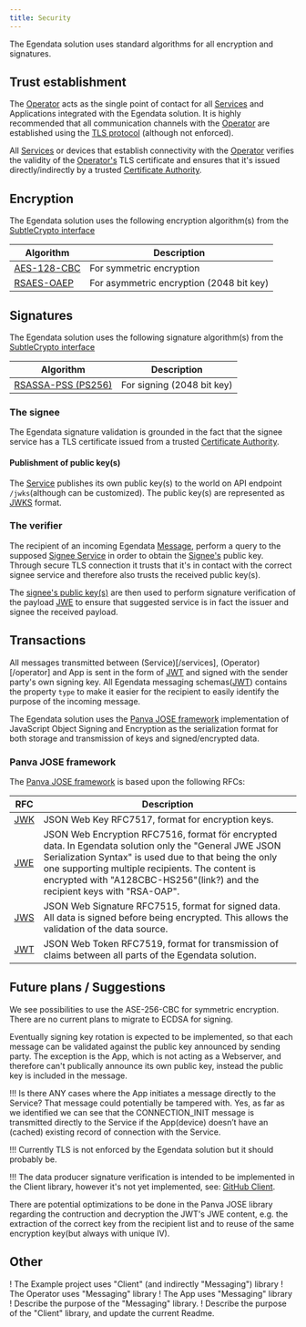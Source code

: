 ```yaml
---
title: Security
---
```


The Egendata solution uses standard algorithms for all encryption and signatures.

## Trust establishment

The [Operator](/operator) acts as the single point of contact for all [Services](/services) and Applications integrated with the Egendata solution.
It is highly recommended that all communication channels with the [Operator](/operator) are established using the [TLS protocol](https://tools.ietf.org/html/rfc5246) (although not enforced).

All [Services](/services) or devices that establish connectivity with the [Operator](/operator) verifies the validity of the [Operator's](/operator) TLS certificate and ensures that it's issued directly/indirectly by a trusted [Certificate Authority](https://en.wikipedia.org/wiki/Certificate_authority).

## Encryption

The Egendata solution uses the following encryption algorithm(s) from the [SubtleCrypto interface](https://www.w3.org/TR/WebCryptoAPI/#subtlecrypto-interface)

Algorithm | Description
--- | ---
[AES-128-CBC](https://tools.ietf.org/html/rfc3602) | For symmetric encryption
[RSAES-OAEP](https://tools.ietf.org/html/rfc2437#section-7.1) | For asymmetric encryption (2048 bit key)

## Signatures

The Egendata solution uses the following signature algorithm(s) from the [SubtleCrypto interface](https://www.w3.org/TR/WebCryptoAPI/#subtlecrypto-interface)

Algorithm | Description
--- | ---
[RSASSA-PSS (PS256)](https://tools.ietf.org/html/rfc3447#section-8.1) | For signing (2048 bit key)

### The signee

The Egendata signature validation is grounded in the fact that the signee service has a TLS certificate issued from a trusted [Certificate Authority](https://en.wikipedia.org/wiki/Certificate_authority).

#### Publishment of public key(s)

The [Service](/services) publishes its own public key(s) to the world on API endpoint `/jwks`(although can be customized).
The public key(s) are represented as [JWKS](https://tools.ietf.org/html/rfc7517) format.

### The verifier

The recipient of an incoming Egendata [Message](/data/#egendata-message-schema-definitions), perform a query to the supposed [Signee Service](#the-signee) in order to obtain the [Signee's](#the-signee) public key. Through secure TLS connection it trusts that it's in contact with the correct signee service and therefore also trusts the received public key(s).

The [signee's public key(s)](#publishment-of-public-key-s) are then used to perform signature verification of the payload [JWE](https://tools.ietf.org/html/rfc7516) to ensure that suggested service is in fact the issuer and signee the received payload.

## Transactions

All messages transmitted between (Service)[/services], (Operator)[/operator] and App is sent in the form of [JWT](https://tools.ietf.org/html/rfc7519) and signed with the sender party's own signing key. All Egendata messaging schemas([JWT](https://tools.ietf.org/html/rfc7519)) contains the property `type` to make it easier for the recipient to easily identify the purpose of the incoming message.

The Egendata solution uses the [Panva JOSE framework](#panva-jose-framework) implementation of JavaScript Object Signing and Encryption as the serialization format for both storage and transmission of keys and signed/encrypted data.

### Panva JOSE framework

The [Panva JOSE framework](https://github.com/panva/jose) is based upon the following RFCs:

RFC | Description
--- | ---
[JWK](https://tools.ietf.org/html/rfc7517) | JSON Web Key RFC7517, format for encryption keys.
[JWE](https://tools.ietf.org/html/rfc7516) | JSON Web Encryption RFC7516, format för encrypted data. In Egendata solution only the "General JWE JSON Serialization Syntax" is used due to that being the only one supporting multiple recipients. The content is encrypted with "A128CBC-HS256"(link?) and the recipient keys with "RSA-OAP".
[JWS](https://tools.ietf.org/html/rfc7515) | JSON Web Signature RFC7515, format for signed data. All data is signed before being encrypted. This allows the validation of the data source.
[JWT](https://tools.ietf.org/html/rfc7519) | JSON Web Token RFC7519, format for transmission of claims between all parts of the Egendata solution. 

## Future plans / Suggestions

We see possibilities to use the ASE-256-CBC for symmetric encryption.
There are no current plans to migrate to ECDSA for signing.

Eventually signing key rotation is expected to be implemented, so that each message can be validated against the public key announced by sending party. The exception is the App, which is not acting as a Webserver, and therefore can't publically announce its own public key, instead the public key is included in the message.

!!! Is there ANY cases where the App initiates a message directly to the Service? That message could potentially be tampered with. Yes, as far as we identified we can see that the CONNECTION_INIT message is transmitted directly to the Service if the App(device) doesn’t have an (cached) existing record of connection with the Service.

!!! Currently TLS is not enforced by the Egendata solution but it should probably be.

!!! The data producer signature verification is intended to be implemented in the Client library, however it's not yet implemented, see: [GitHub Client](https://github.com/egendata/client/blob/master/lib/data.js#L74).

There are potential optimizations to be done in the Panva JOSE library regarding the contruction and decryption the JWT's JWE content, e.g. the extraction of the correct key from the recipient list and to reuse of the same encryption key(but always with unique IV).

## Other

! The Example project uses "Client" (and indirectly "Messaging") library
! The Operator uses "Messaging" library
! The App uses "Messaging" library
! Describe the purpose of the "Messaging" library.
! Describe the purpose of the "Client" library, and update the current Readme.
